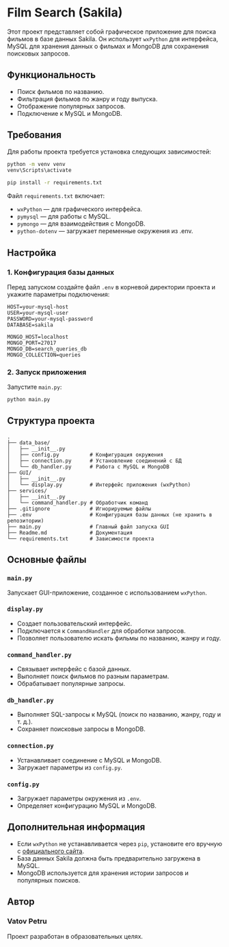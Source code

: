 # Film Search (Sakila)

Этот проект представляет собой графическое приложение для поиска фильмов в базе данных Sakila. Он использует `wxPython` для интерфейса, MySQL для хранения данных о фильмах и MongoDB для сохранения поисковых запросов.

## Функциональность
- Поиск фильмов по названию.
- Фильтрация фильмов по жанру и году выпуска.
- Отображение популярных запросов.
- Подключение к MySQL и MongoDB.

## Требования
Для работы проекта требуется установка следующих зависимостей:
```bash
python -m venv venv
venv\Scripts\activate
```

```bash
pip install -r requirements.txt
```

Файл `requirements.txt` включает:
- `wxPython` — для графического интерфейса.
- `pymysql` — для работы с MySQL.
- `pymongo`  — для взаимодействия с MongoDB.
- `python-dotenv` — загружает переменные окружения из .env.

## Настройка
### 1. Конфигурация базы данных
Перед запуском создайте файл `.env` в корневой директории проекта и укажите параметры подключения:

```env
HOST=your-mysql-host
USER=your-mysql-user
PASSWORD=your-mysql-password
DATABASE=sakila

MONGO_HOST=localhost
MONGO_PORT=27017
MONGO_DB=search_queries_db
MONGO_COLLECTION=queries
```

### 2. Запуск приложения
Запустите `main.py`:

```bash
python main.py
```

## Структура проекта
```
.
├── data_base/
│   ├── __init__.py
│   ├── config.py          # Конфигурация окружения
│   ├── connection.py      # Установление соединений с БД
│   └── db_handler.py      # Работа с MySQL и MongoDB
├── GUI/
│   ├── __init__.py
│   └── display.py         # Интерфейс приложения (wxPython)
├── services/
│   ├── __init__.py
│   └── command_handler.py # Обработчик команд
├── .gitignore             # Игнорируемые файлы
├── .env                   # Конфигурация базы данных (не хранить в репозитории)
├── main.py                # Главный файл запуска GUI
├── Readme.md              # Документация
└── requirements.txt       # Зависимости проекта
```

## Основные файлы
### `main.py`
Запускает GUI-приложение, созданное с использованием `wxPython`.

### `display.py`
- Создает пользовательский интерфейс.
- Подключается к `CommandHandler` для обработки запросов.
- Позволяет пользователю искать фильмы по названию, жанру и году.

### `command_handler.py`
- Связывает интерфейс с базой данных.
- Выполняет поиск фильмов по разным параметрам.
- Обрабатывает популярные запросы.

### `db_handler.py`
- Выполняет SQL-запросы к MySQL (поиск по названию, жанру, году и т. д.).
- Сохраняет поисковые запросы в MongoDB.

### `connection.py`
- Устанавливает соединение с MySQL и MongoDB.
- Загружает параметры из `config.py`.

### `config.py`
- Загружает параметры окружения из `.env`.
- Определяет конфигурацию MySQL и MongoDB.

## Дополнительная информация
- Если `wxPython` не устанавливается через `pip`, установите его вручную с [официального сайта](https://wxpython.org/pages/downloads/).
- База данных Sakila должна быть предварительно загружена в MySQL.
- MongoDB используется для хранения истории запросов и популярных поисков.

## Автор
### Vatov Petru

Проект разработан в образовательных целях.

